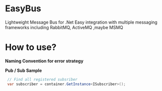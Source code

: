 # EasyBus
Lightweight Message Bus for .Net Easy integration with multiple messaging frameworks including RabbitMQ, ActiveMQ ,maybe MSMQ


How to use?
========================
**Naming Convention for error strategy** 



**Pub / Sub Sample**
```cs
 // Find all registered subsriber
 var subscriber = container.GetInstance<ISubscriber>();
```
